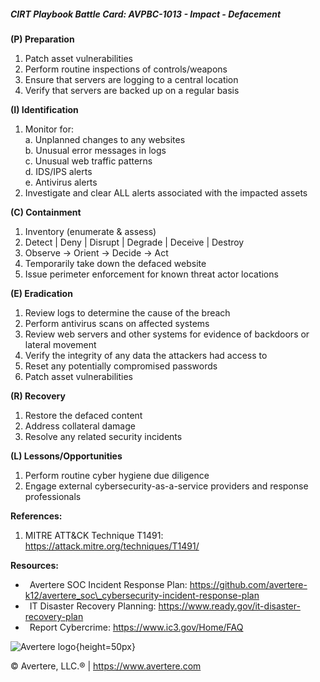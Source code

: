##### CIRT Playbook Battle Card: **AVPBC-1013 - Impact - Defacement**

**(P) Preparation**

1.  Patch asset vulnerabilities
2.  Perform routine inspections of controls/weapons
3.  Ensure that servers are logging to a central location
4.  Verify that servers are backed up on a regular basis

**(I) Identification**

1.  Monitor for:  
    a. Unplanned changes to any websites  
    b. Unusual error messages in logs  
    c. Unusual web traffic patterns  
    d. IDS/IPS alerts  
    e. Antivirus alerts
2.  Investigate and clear ALL alerts associated with the impacted assets

**(C) Containment**

1.  Inventory (enumerate & assess)
2.  Detect | Deny | Disrupt | Degrade | Deceive | Destroy
3.  Observe -> Orient -> Decide -> Act
4.  Temporarily take down the defaced website
5.  Issue perimeter enforcement for known threat actor locations

**(E) Eradication**

1.  Review logs to determine the cause of the breach
2.  Perform antivirus scans on affected systems
3.  Review web servers and other systems for evidence of backdoors or lateral movement
4.  Verify the integrity of any data the attackers had access to
5.  Reset any potentially compromised passwords
6.  Patch asset vulnerabilities

**(R) Recovery**

1.  Restore the defaced content
2.  Address collateral damage
3.  Resolve any related security incidents

**(L) Lessons/Opportunities**

1.  Perform routine cyber hygiene due diligence
2.  Engage external cybersecurity-as-a-service providers and response professionals

**References:**

1.  MITRE ATT&CK Technique T1491: https://attack.mitre.org/techniques/T1491/

**Resources:**

*    Avertere SOC Incident Response Plan: https://github.com/avertere-k12/avertere_soc\_cybersecurity-incident-response-plan
*    IT Disaster Recovery Planning: https://www.ready.gov/it-disaster-recovery-plan
*    Report Cybercrime: https://www.ic3.gov/Home/FAQ

![Avertere logo](https://example.com/averttere-logo.jpg){height=50px}

  
© Avertere, LLC.® | https://www.avertere.com
